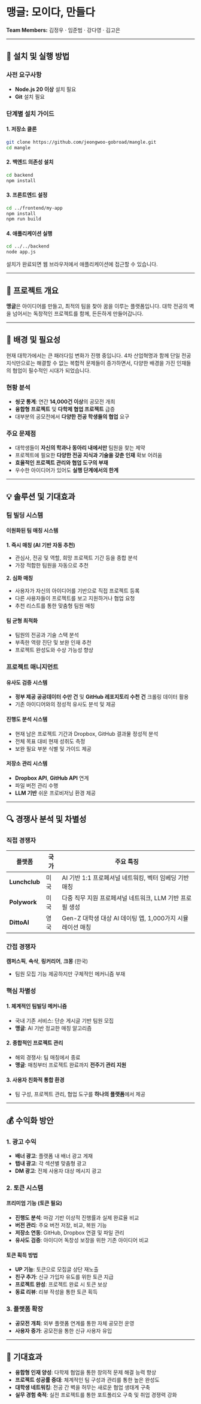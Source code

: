 # 맹글: 모이다, 만들다

**Team Members:** 김정우 · 임준범 · 강다영 · 김고은

---

## 🚀 설치 및 실행 방법

### 사전 요구사항
- **Node.js 20 이상** 설치 필요
- **Git** 설치 필요

### 단계별 설치 가이드

#### 1. 저장소 클론
```bash
git clone https://github.com/jeongwoo-gobroad/mangle.git
cd mangle
```

#### 2. 백엔드 의존성 설치
```bash
cd backend
npm install
```

#### 3. 프론트엔드 설정
```bash
cd ../frontend/my-app
npm install
npm run build
```

#### 4. 애플리케이션 실행
```bash
cd ../../backend
node app.js
```

설치가 완료되면 웹 브라우저에서 애플리케이션에 접근할 수 있습니다.

---

## 📖 프로젝트 개요

**맹글**은 아이디어를 만들고, 최적의 팀을 찾아 꿈을 이루는 플랫폼입니다. 대학 전공의 벽을 넘어서는 독창적인 프로젝트를 함께, 든든하게 만들어갑니다.

---

## 🌟 배경 및 필요성

현재 대학가에서는 큰 패러다임 변화가 진행 중입니다. 4차 산업혁명과 함께 단일 전공 지식만으로는 해결할 수 없는 복합적 문제들이 증가하면서, 다양한 배경을 가진 인재들의 협업이 필수적인 시대가 되었습니다.

### 현황 분석
- **씽굿 통계**: 연간 **14,000건 이상**의 공모전 개최
- **융합형 프로젝트** 및 **다학제 협업 프로젝트** 급증
- 대부분의 공모전에서 **다양한 전공 학생들의 협업** 요구

### 주요 문제점
- 대학생들이 **자신의 학과나 동아리 내에서만** 팀원을 찾는 제약
- 프로젝트에 필요한 **다양한 전공 지식과 기술을 갖춘 인재** 확보 어려움
- **효율적인 프로젝트 관리와 협업 도구의 부재**
- 우수한 아이디어가 있어도 **실행 단계에서의 한계**

---

## 💡 솔루션 및 기대효과

### 팀 빌딩 시스템

#### 이원화된 팀 매칭 시스템

**1. 즉시 매칭 (AI 기반 자동 추천)**
- 관심사, 전공 및 역할, 희망 프로젝트 기간 등을 종합 분석
- 가장 적합한 팀원을 자동으로 추천

**2. 심화 매칭**
- 사용자가 자신의 아이디어를 기반으로 직접 프로젝트 등록
- 다른 사용자들이 프로젝트를 보고 지원하거나 협업 요청
- 추천 리스트를 통한 맞춤형 팀원 매칭

#### 팀 균형 최적화
- 팀원의 전공과 기술 스택 분석
- 부족한 역량 진단 및 보완 인재 추천
- 프로젝트 완성도와 수상 가능성 향상

### 프로젝트 매니지먼트

#### 유사도 검증 시스템
- **정부 제공 공공데이터 수만 건** 및 **GitHub 레포지토리 수천 건** 크롤링 데이터 활용
- 기존 아이디어와의 정성적 유사도 분석 및 제공

#### 진행도 분석 시스템
- 현재 남은 프로젝트 기간과 Dropbox, GitHub 결과물 정성적 분석
- 전체 목표 대비 현재 성취도 측정
- 보완 필요 부분 식별 및 가이드 제공

#### 저장소 관리 시스템
- **Dropbox API**, **GitHub API** 연계
- 파일 버전 관리 수행
- **LLM 기반** 쉬운 프로비저닝 환경 제공

---

## 🔍 경쟁사 분석 및 차별성

### 직접 경쟁자

| 플랫폼 | 국가 | 주요 특징 |
|--------|------|-----------|
| **Lunchclub** | 미국 | AI 기반 1:1 프로페셔널 네트워킹, 벡터 임베딩 기반 매칭 |
| **Polywork** | 미국 | 다중 직무 지원 프로페셔널 네트워크, LLM 기반 프로필 생성 |
| **DittoAI** | 영국 | Gen-Z 대학생 대상 AI 데이팅 앱, 1,000가지 시뮬레이션 매칭 |

### 간접 경쟁자
**캠퍼스픽**, **속삭**, **링커리어**, **크몽** (한국)
- 팀원 모집 기능 제공하지만 구체적인 메커니즘 부재

### 핵심 차별성

#### 1. 체계적인 팀빌딩 메커니즘
- 국내 기존 서비스: 단순 게시글 기반 팀원 모집
- **맹글**: AI 기반 정교한 매칭 알고리즘

#### 2. 종합적인 프로젝트 관리
- 해외 경쟁사: 팀 매칭에서 종료
- **맹글**: 매칭부터 프로젝트 완료까지 **전주기 관리 지원**

#### 3. 사용자 친화적 통합 환경
- 팀 구성, 프로젝트 관리, 협업 도구를 **하나의 플랫폼**에서 제공

---

## 💰 수익화 방안

### 1. 광고 수익
- **배너 광고**: 플랫폼 내 배너 광고 게재
- **탭내 광고**: 각 섹션별 맞춤형 광고
- **DM 광고**: 전체 사용자 대상 메시지 광고

### 2. 토큰 시스템

#### 프리미엄 기능 (토큰 필요)
- **진행도 분석**: 마감 기반 이상적 진행률과 실제 완료율 비교
- **버전 관리**: 주요 버전 저장, 비교, 복원 기능
- **저장소 연동**: GitHub, Dropbox 연결 및 파일 관리
- **유사도 검증**: 아이디어 독창성 보장을 위한 기존 아이디어 비교

#### 토큰 획득 방법
- **UP 기능**: 토큰으로 모집글 상단 재노출
- **친구 추가**: 신규 가입자 유도를 위한 토큰 지급
- **프로젝트 완성**: 프로젝트 완료 시 토큰 보상
- **동료 리뷰**: 리뷰 작성을 통한 토큰 획득

### 3. 플랫폼 확장
- **공모전 개최**: 외부 플랫폼 연계를 통한 자체 공모전 운영
- **사용자 증가**: 공모전을 통한 신규 사용자 유입

---

## 🎯 기대효과

- **융합형 인재 양성**: 다학제 협업을 통한 창의적 문제 해결 능력 향상
- **프로젝트 성공률 증대**: 체계적인 팀 구성과 관리를 통한 높은 완성도
- **대학생 네트워킹**: 전공 간 벽을 허무는 새로운 협업 생태계 구축
- **실무 경험 축적**: 실전 프로젝트를 통한 포트폴리오 구축 및 취업 경쟁력 강화